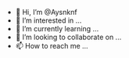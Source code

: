 - 👋 Hi, I’m @Aysnknf
- 👀 I’m interested in ...
- 🌱 I’m currently learning ...
- 💞️ I’m looking to collaborate on ...
- 📫 How to reach me ...

<!---
Aysnknf/Aysnknf is a ✨ special ✨ repository because its `README.md` (this file) appears on your GitHub profile.
You can click the Preview link to take a look at your changes.
--->
